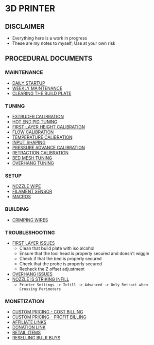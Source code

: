 # 3D PRINTER
## DISCLAIMER
- Everything here is a work in progress
- These are my notes to myself; Use at your own risk

## PROCEDURAL DOCUMENTS

### MAINTENANCE
 - [DAILY STARTUP]()
 - [WEEKLY MAINTENANCE](/DOCS/WEEKLY_MAINTENANCE.MD)
 - [CLEARING THE BUILD PLATE](/DOCS/CLEARING_BUILD_PLATE.MD)
 
### TUNING
- [EXTRUDER CALIBRATION](/DOCS/EXTRUDER_CALIBRATION.MD)
- [HOT END PID TUNING](/DOCS/HOT_END_PID_TUNING.MD)
- [FIRST LAYER HEIGHT CALIBRATION](/DOCS/FIRST_LAYER_CALIBRATION.MD)
- [FLOW CALIBRATION](/DOCS/FLOW_CALIBRATION.MD)
- [TEMPERATURE CALIBRATION](/DOCS/TEMPERATURE_CALIBRATION.MD)
- [INPUT SHAPING](/DOCS/INPUT_SHAPING.MD)
- [PRESSURE ADVANCE CALIBRATION](/DOCS/PRESSURE_ADVANCE_CALIBRATION.MD)
- [RETRACTION CALIBRATION](/DOCS/RETRACTION_CALIBRATION.MD)
- [BED MESH TUNING](/DOCS/MESH_TUNING.MD)
- [OVERHANG TUNING](/DOCS/OVERHANG_TUNING.MD)

### SETUP
- [NOZZLE WIPE]()
- [FILAMENT SENSOR]()
- [MACROS]()

### BUILDING
- [CRIMPING WIRES]()

### TROUBLESHOOTING
- [FIRST LAYER ISSUES]()
  - Clean that build plate with iso alcohol
  - Ensure that the tool head is properly secured and doesn't wiggle
  - Check if that the bed is properly secured
  - Check that the probe is properly secured
  - Recheck the Z offset adjustment
- [OVERHANG ISSUES]()
- [NOZZLE IS STRIKING INFILL]()
  - `Printer Settings -> Infill -> Advanced -> Only Retract when Crossing Perimeters`

### MONETIZATION
- [CUSTOM PRICING - COST BILLING]()
- [CUSTOM PRICING - PROFIT BILLING]()
- [AFFILIATE LINKS]()
- [DONATION LINK]()
- [RETAIL ITEMS]()
- [RESELLING BULK BUYS]()
